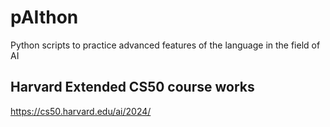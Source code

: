 # pAIthon

Python scripts to practice advanced features of the language in the field of AI

## Harvard Extended CS50 course works

https://cs50.harvard.edu/ai/2024/
